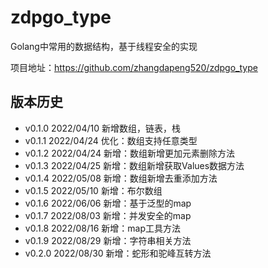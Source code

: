 # zdpgo_type

Golang中常用的数据结构，基于线程安全的实现

项目地址：https://github.com/zhangdapeng520/zdpgo_type

## 版本历史

- v0.1.0 2022/04/10 新增数组，链表，栈
- v0.1.1 2022/04/24 优化：数组支持任意类型
- v0.1.2 2022/04/24 新增：数组新增更加元素删除方法
- v0.1.3 2022/04/25 新增：数组新增获取Values数据方法
- v0.1.4 2022/05/08 新增：数组新增去重添加方法
- v0.1.5 2022/05/10 新增：布尔数组
- v0.1.6 2022/06/06 新增：基于泛型的map
- v0.1.7 2022/08/03 新增：并发安全的map
- v0.1.8 2022/08/16 新增：map工具方法
- v0.1.9 2022/08/29 新增：字符串相关方法
- v0.2.0 2022/08/30 新增：蛇形和驼峰互转方法
